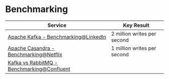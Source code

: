 # Benchmarking

| Service                                                                                          | Key Result                  |
|--------------------------------------------------------------------------------------------------|-----------------------------|
| [Apache Kafka - Benchmarking@LinkedIn](1_TechStacks/LinkedIn/KafkaBenchmarking.md)               | 2 million writes per second |
| [Apache Casandra - Benchmarking@Netflix](1_TechStacks/Netflix/CasandraBenchmarking.md)           | 1 million writes per second |
| [Kafka vs RabbitMQ - Benchmarking@Confluent](4_MessageBrokersEDA/BenchmarkingKafkaVsRabbitMQ.md) |                             |